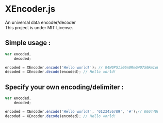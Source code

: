 XEncoder.js
===========

An universal data encoder/decoder<br />
This project is under MIT License.


Simple usage :
--------------

```JavaScript
var encoded,
    decoded;

encoded = XEncoder.encode('Hello world!'); // 04W0PG1i06m0Rm0W07S0Rm1o06m0P00X=65536=0123456789ABCDEFGHIJKLMNOPQRSTUVWXYZabcdefghijklmnopqrstuvwxyz-_=
decoded = XEncoder.decode(encoded); // Hello world!
```


Specify your own encoding/delimiter :
-------------------------------------

```JavaScript
var encoded,
    decoded;

encoded = XEncoder.encode('Hello world!', '0123456789', '#');// 0004400031200154000660003360004000073400336001620006600031000041#65536#0123456789#
decoded = XEncoder.decode(encoded); // Hello world!
```
